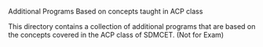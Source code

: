 Additional Programs Based on concepts taught in ACP class

This directory contains a collection of additional programs that are based on the concepts covered in the ACP class of SDMCET. (Not for Exam)
